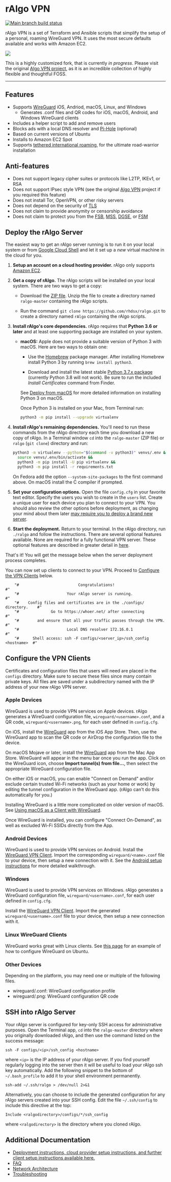 # rAlgo VPN

[![Main branch build status](https://github.com/rhdsx/ralgo/workflows/Main/badge.svg?branch=master)](https://github.com/rhdsx/ralgo/actions)

rAlgo VPN is a set of Terraform and Ansible scripts that simplify the setup of a personal, roaming WireGuard VPN. It uses the most secure defaults available and works with Amazon EC2.

[![](https://img.shields.io/badge/-WARNING-red)]()

This is a highly customized fork, that is currently _in progress_. Please visit the original [Algo VPN project](https://github.com/trailofbits/algo), as it is an incredible collection of highly flexible and thoughtful FOSS.
____

## Features

* Supports [WireGuard](https://www.wireguard.com/) iOS, Andriod, macOS, Linux, and Windows
    * Generates .conf files and QR codes for iOS, macOS, Android, and Windows WireGuard clients
* Includes a helper script to add and remove users
* Blocks ads with a local DNS resolver and [Pi-Hole](https://pi-hole.net/) (optional)
* Based on current versions of Ubuntu
* Installs to Amazon EC2 Spot
* Supports [tethered international roaming](docs/network-architecture.md), for the ultimate road-warrior installation

## Anti-features

* Does not support legacy cipher suites or protocols like L2TP, IKEv1, or RSA
* Does not support IPsec style VPN (see the original [Algo VPN](https://github.com/trailofbits/algo) project if you required this feature)
* Does not install Tor, OpenVPN, or other risky servers
* Does not depend on the security of [TLS](https://tools.ietf.org/html/rfc7457)
* Does not claim to provide anonymity or censorship avoidance
* Does not claim to protect you from the [FSB](https://en.wikipedia.org/wiki/Federal_Security_Service), [MSS](https://en.wikipedia.org/wiki/Ministry_of_State_Security_(China)), [DGSE](https://en.wikipedia.org/wiki/Directorate-General_for_External_Security), or [FSM](https://en.wikipedia.org/wiki/Flying_Spaghetti_Monster)

## Deploy the rAlgo Server

The easiest way to get an rAlgo server running is to run it on your local system or from [Google Cloud Shell](docs/deploy-from-cloudshell.md) and let it set up a _new_ virtual machine in the cloud for you.

1. **Setup an account on a cloud hosting provider.** rAlgo only supports [Amazon EC2](https://aws.amazon.com/).

2. **Get a copy of rAlgo.** The rAlgo scripts will be installed on your local system. There are two ways to get a copy:

    - Download the [ZIP file](https://github.com/rhdsx/ralgo/archive/master.zip). Unzip the file to create a directory named `ralgo-master` containing the rAlgo scripts.

    - Run the command `git clone https://github.com/rhdsx/ralgo.git` to create a directory named `rAlgo` containing the rAlgo scripts.

3. **Install rAlgo's core dependencies.** rAlgo requires that **Python 3.6 or later** and at least one supporting package are installed on your system.

    - **macOS:** Apple does not provide a suitable version of Python 3 with macOS. Here are two ways to obtain one:
        * Use the [Homebrew](https://brew.sh) package manager. After installing Homebrew install Python 3 by running `brew install python3`.

        * Download and install the latest stable [Python 3.7.x package](https://www.python.org/downloads/mac-osx/) (currently Python 3.8 will not work). Be sure to run the included *Install Certificates* command from Finder.

        See [Deploy from macOS](docs/deploy-from-macos.md) for more detailed information on installing Python 3 on macOS.

        Once Python 3 is installed on your Mac, from Terminal run:

        ```bash
        python3 -m pip install --upgrade virtualenv
        ```

4. **Install rAlgo's remaining dependencies.** You'll need to run these commands from the rAlgo directory each time you download a new copy of rAlgo. In a Terminal window `cd` into the `ralgo-master` (ZIP file) or `ralgo` (`git clone`) directory and run:
    ```bash
    python3 -m virtualenv --python="$(command -v python3)" venvs/.env &&
      source venvs/.env/bin/activate &&
      python3 -m pip install -U pip virtualenv &&
      python3 -m pip install -r requirements.txt
    ```
    On Fedora add the option `--system-site-packages` to the first command above. On macOS install the C compiler if prompted.

5. **Set your configuration options.** Open the file `config.cfg` in your favorite text editor. Specify the users you wish to create in the `users` list. Create a unique user for each device you plan to connect to your VPN. You should also review the other options before deployment, as changing your mind about them later [may require you to deploy a brand new server](https://github.com/rhdsx/ralgo/blob/master/docs/faq.md#i-deployed-an-ralgo-server-can-you-update-it-with-new-features).

6. **Start the deployment.** Return to your terminal. In the rAlgo directory, run `./ralgo` and follow the instructions. There are several optional features available. None are required for a fully functional VPN server. These optional features are described in greater detail in [here](docs/deploy-from-ansible.md).

That's it! You will get the message below when the server deployment process completes.

You can now set up clients to connect to your VPN. Proceed to [Configure the VPN Clients](#configure-the-vpn-clients) below.

```
    "#                          Congratulations!                            #"
    "#                     Your rAlgo server is running.                    #"
    "#    Config files and certificates are in the ./configs/ directory.    #"
    "#              Go to https://whoer.net/ after connecting               #"
    "#        and ensure that all your traffic passes through the VPN.      #"
    "#                     Local DNS resolver 172.16.0.1                    #"
    "#      Shell access: ssh -F configs/<server_ip>/ssh_config <hostname>  #"
```

## Configure the VPN Clients

Certificates and configuration files that users will need are placed in the `configs` directory. Make sure to secure these files since many contain private keys. All files are saved under a subdirectory named with the IP address of your new rAlgo VPN server.

### Apple Devices

WireGuard is used to provide VPN services on Apple devices. rAlgo generates a WireGuard configuration file, `wireguard/<username>.conf`, and a QR code, `wireguard/<username>.png`, for each user defined in `config.cfg`.

On iOS, install the [WireGuard](https://itunes.apple.com/us/app/wireguard/id1441195209?mt=8) app from the iOS App Store. Then, use the WireGuard app to scan the QR code or AirDrop the configuration file to the device.

On macOS Mojave or later, install the [WireGuard](https://itunes.apple.com/us/app/wireguard/id1451685025?mt=12) app from the Mac App Store. WireGuard will appear in the menu bar once you run the app. Click on the WireGuard icon, choose **Import tunnel(s) from file...**, then select the appropriate WireGuard configuration file.

On either iOS or macOS, you can enable "Connect on Demand" and/or exclude certain trusted Wi-Fi networks (such as your home or work) by editing the tunnel configuration in the WireGuard app. (rAlgo can't do this automatically for you.)

Installing WireGuard is a little more complicated on older version of macOS. See [Using macOS as a Client with WireGuard](docs/client-macos-wireguard.md).

Once WireGuard is installed, you can configure "Connect On-Demand", as well as excluded Wi-Fi SSIDs directly from the App.

### Android Devices

WireGuard is used to provide VPN services on Android. Install the [WireGuard VPN Client](https://play.google.com/store/apps/details?id=com.wireguard.android). Import the corresponding `wireguard/<name>.conf` file to your device, then setup a new connection with it. See the [Android setup instructions](/docs/client-android.md) for more detailed walkthrough.

### Windows

WireGuard is used to provide VPN services on Windows. rAlgo generates a WireGuard configuration file, `wireguard/<username>.conf`, for each user defined in `config.cfg`.

Install the [WireGuard VPN Client](https://www.wireguard.com/install/#windows-7-8-81-10-2012-2016-2019). Import the generated `wireguard/<username>.conf` file to your device, then setup a new connection with it.

### Linux WireGuard Clients

WireGuard works great with Linux clients. See [this page](docs/client-linux-wireguard.md) for an example of how to configure WireGuard on Ubuntu.

### Other Devices

Depending on the platform, you may need one or multiple of the following files.

* wireguard/<user>.conf: WireGuard configuration profile
* wireguard/<user>.png: WireGuard configuration QR code

## SSH into rAlgo Server

Your rAlgo server is configured for key-only SSH access for administrative purposes. Open the Terminal app, `cd` into the `ralgo-master` directory where you originally downloaded rAlgo, and then use the command listed on the success message:

`ssh -F configs/<ip>/ssh_config <hostname>`

where `<ip>` is the IP address of your rAlgo server. If you find yourself regularly logging into the server then it will be useful to load your rAlgo ssh key automatically. Add the following snippet to the bottom of `~/.bash_profile` to add it to your shell environment permanently.

 `ssh-add ~/.ssh/ralgo > /dev/null 2>&1`

Alternatively, you can choose to include the generated configuration for any rAlgo servers created into your SSH config. Edit the file `~/.ssh/config` to include this directive at the top:

```
Include <ralgodirectory>/configs/*/ssh_config
```

where `<ralgodirectory>` is the directory where you cloned rAlgo.

## Additional Documentation
* [Deployment instructions, cloud provider setup instructions, and further client setup instructions available here.](docs/index.md)
* [FAQ](docs/faq.md)
* [Network Architecture](docs/network-architecture.md)
* [Troubleshooting](docs/troubleshooting.md)
